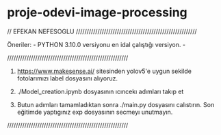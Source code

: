 # proje-odevi-image-processing

// EFEKAN NEFESOGLU
////////////////////////////////////////////////////////

Öneriler:
    - PYTHON 3.10.0 versiyonu en idal çalıştığı versiyon.
    - 

////////////////////////////////////////////////////////

1. https://www.makesense.ai/ sitesinden yolov5'e uygun sekilde fotolarımızı label dosyasını alıyoruz.



2. ./Model_creation.ipynb dosyasının ıcıncekı adımları takıp et 

3. Butun adımları tamamladıktan sonra ./main.py dosyasını calıstırın. Son eğitimde yaptıgınız exp dosyasının secmeyı unutmayın. 


////////////////////////////////////////////////////////
